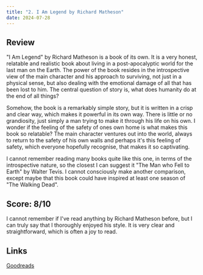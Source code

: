```yaml
---
title: "2. I Am Legend by Richard Matheson"
date: 2024-07-28
---
```

## Review
"I Am Legend" by Richard Matheson is a book of its own. It is a very honest, relatable and realistic book about living in a post-apocalyptic world for the last man on the Earth. The power of the book resides in the introspective view of the main character and his approach to surviving, not just in a physical sense, but also dealing with the emotional damage of all that has been lost to him. The central question of story is, what does humanity do at the end of all things?

Somehow, the book is a remarkably simple story, but it is written in a crisp and clear way, which makes it powerful in its own way. There is little or no grandiosity, just simply a man trying to make it through his life on his own. I wonder if the feeling of the safety of ones own home is what makes this book so relatable? The main character ventures out into the world, always to return to the safety of his own walls and perhaps it's this feeling of safety, which everyone hopefully recognise, that makes it so captivating.

I cannot remember reading many books quite like this one, in terms of the introspective nature, so the closest I can suggest it "The Man who Fell to Earth" by Walter Tevis. I cannot consciously make another comparison, except maybe that this book could have inspired at least one season of "The Walking Dead".

## Score: 8/10
I cannot remember if I've read anything by Richard Matheson before, but I can truly say that I thoroughly enjoyed his style. It is very clear and straightforward, which is often a joy to read.

## Links
[Goodreads](https://www.goodreads.com/en/book/show/40940649)